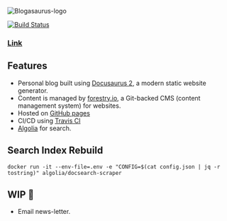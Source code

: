 ![Blogasaurus-logo](https://raw.githubusercontent.com/BattleOfPlassey/blogasaurus/master/static/img/blogasaurus_dark.svg)

[![Build Status](https://app.travis-ci.com/BattleOfPlassey/blogasaurus.svg?branch=master)](https://app.travis-ci.com/BattleOfPlassey/blogasaurus)
### [Link](https://blog.palashsh.me)

## Features
- Personal blog built using [Docusaurus 2](https://docusaurus.io/), a modern static website generator. 
- Content is managed by [forestry.io](https://forestry.io/), a Git-backed CMS (content management system) for websites.
- Hosted on [GitHub pages](https://blog.palashsh.me)
- CI/CD using [Travis CI](https://www.travis-ci.com/)
- [Algolia](https://www.algolia.com/) for search.

## Search Index Rebuild
```
docker run -it --env-file=.env -e "CONFIG=$(cat config.json | jq -r tostring)" algolia/docsearch-scraper
```

## WIP 🚧
- Email news-letter.
